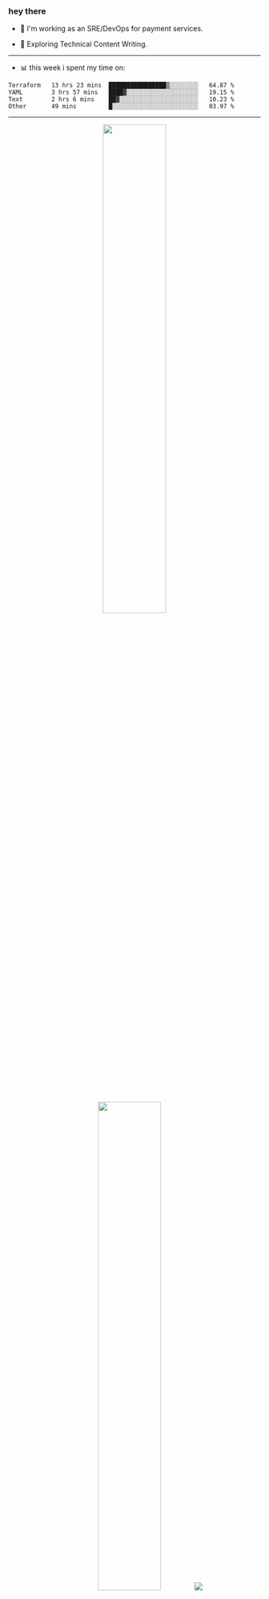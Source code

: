 ### hey there 

- :telescope: I'm working as an SRE/DevOps for payment services.

- :seedling: Exploring Technical Content Writing.

---

- :bar_chart: this week i spent my time on:

<!--START_SECTION:waka-->

```text
Terraform   13 hrs 23 mins  ████████████████▒░░░░░░░░   64.87 %
YAML        3 hrs 57 mins   ████▓░░░░░░░░░░░░░░░░░░░░   19.15 %
Text        2 hrs 6 mins    ██▓░░░░░░░░░░░░░░░░░░░░░░   10.23 %
Other       49 mins         █░░░░░░░░░░░░░░░░░░░░░░░░   03.97 %
```

<!--END_SECTION:waka-->

---

<p align="center">
  <img height="50%" width="auto" src ="https://github-readme-stats.vercel.app/api?username=chcdc&show_icons=true&count_private=true&theme=darcula&hide_border=true&hide=issues,contribs&bg_color=00000000">
  <img height="50%" width="auto" src ="https://github-readme-stats.vercel.app/api/top-langs/?username=chcdc&layout=compact&hide_border=true&theme=darcula&bg_color=00000000&langs_count=6&hide=jupyter%20notebook,tex,css,php">
  <img src ="https://github-readme-streak-stats.herokuapp.com?user=chcdc&theme=darcula&hide_border=true&background=FFFFFF00">
  <br>
  <br>
</p>

---
<!--
🏢 The Office quote of day
-->


